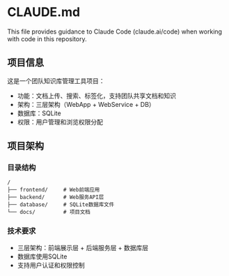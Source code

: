 # CLAUDE.md

This file provides guidance to Claude Code (claude.ai/code) when working with code in this repository.

## 项目信息

这是一个团队知识库管理工具项目：
- 功能：文档上传、搜索、标签化，支持团队共享文档和知识
- 架构：三层架构（WebApp + WebService + DB）
- 数据库：SQLite
- 权限：用户管理和浏览权限分配

## 项目架构

### 目录结构
```
/
├── frontend/     # Web前端应用
├── backend/      # Web服务API层
├── database/     # SQLite数据库文件
└── docs/         # 项目文档
```

### 技术要求
- 三层架构：前端展示层 + 后端服务层 + 数据库层
- 数据库使用SQLite
- 支持用户认证和权限控制